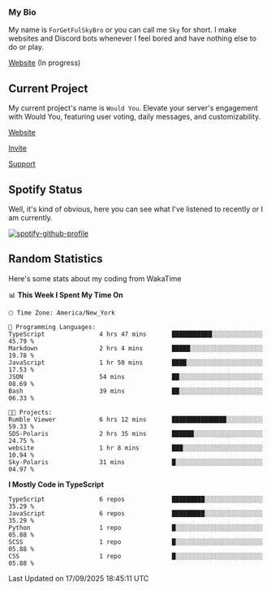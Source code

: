 ### My Bio 

My name is `ForGetFulSkyBro` or you can call me `Sky` for short. I make websites and Discord bots whenever I feel bored and have nothing else to do or play.

[Website](https://forgetful.vercel.app) (In progress)

## Current Project

My current project's name is `Would You`. Elevate your server's engagement with Would You, featuring user voting, daily messages, and customizability.

[Website](https://wouldyoubot.gg)

[Invite](https://wouldyoubot.gg/invite)

[Support](https://wouldyoubot.gg/discord)

## Spotify Status

Well, it's kind of obvious, here you can see what I've listened to recently or I am currently.

[![spotify-github-profile](https://spotify-github-profile.kittinanx.com/api/view?uid=8fw8wluifdebs12yo4k3j0h6c&cover_image=true&theme=novatorem&show_offline=false&background_color=121212&interchange=false&bar_color=53b14f&bar_color_cover=false)](https://github.com/kittinan/spotify-github-profile)


## Random Statistics

Here's some stats about my coding from WakaTime

<!--START_SECTION:waka-->
📊 **This Week I Spent My Time On** 

```text
🕑︎ Time Zone: America/New_York

💬 Programming Languages: 
TypeScript               4 hrs 47 mins       ███████████░░░░░░░░░░░░░░   45.79 % 
Markdown                 2 hrs 4 mins        █████░░░░░░░░░░░░░░░░░░░░   19.78 % 
JavaScript               1 hr 50 mins        ████░░░░░░░░░░░░░░░░░░░░░   17.53 % 
JSON                     54 mins             ██░░░░░░░░░░░░░░░░░░░░░░░   08.69 % 
Bash                     39 mins             ██░░░░░░░░░░░░░░░░░░░░░░░   06.33 % 

🐱‍💻 Projects: 
Rumble Viewer            6 hrs 12 mins       ███████████████░░░░░░░░░░   59.33 % 
SDS-Polaris              2 hrs 35 mins       ██████░░░░░░░░░░░░░░░░░░░   24.75 % 
website                  1 hr 8 mins         ███░░░░░░░░░░░░░░░░░░░░░░   10.94 % 
Sky-Polaris              31 mins             █░░░░░░░░░░░░░░░░░░░░░░░░   04.97 % 
```

**I Mostly Code in TypeScript** 

```text
TypeScript               6 repos             █████████░░░░░░░░░░░░░░░░   35.29 % 
JavaScript               6 repos             █████████░░░░░░░░░░░░░░░░   35.29 % 
Python                   1 repo              █░░░░░░░░░░░░░░░░░░░░░░░░   05.88 % 
SCSS                     1 repo              █░░░░░░░░░░░░░░░░░░░░░░░░   05.88 % 
CSS                      1 repo              █░░░░░░░░░░░░░░░░░░░░░░░░   05.88 % 
```




 Last Updated on 17/09/2025 18:45:11 UTC
<!--END_SECTION:waka-->

